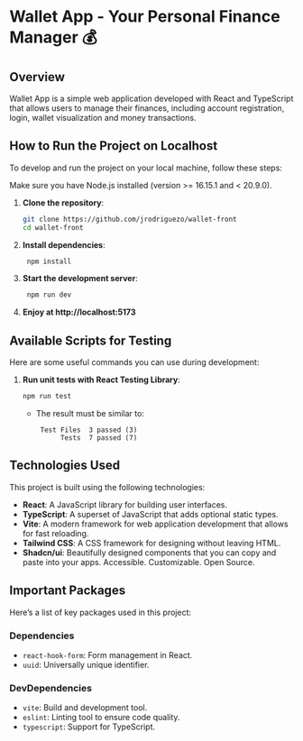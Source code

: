 # Wallet App - Your Personal Finance Manager 💰

## Overview

Wallet App is a simple web application developed with React and TypeScript that allows users to manage their finances, including account registration, login, wallet visualization and money transactions.

## How to Run the Project on Localhost

To develop and run the project on your local machine, follow these steps:

Make sure you have Node.js installed (version >= 16.15.1 and < 20.9.0).

1. **Clone the repository**:

   ```bash
   git clone https://github.com/jrodriguezo/wallet-front
   cd wallet-front
   ```
2. **Install dependencies**:

   ```bash
    npm install
   ```

3. **Start the development server**:

   ```bash
    npm run dev
   ```

4. **Enjoy at http://localhost:5173**

## Available Scripts for Testing
Here are some useful commands you can use during development:

1. **Run unit tests with React Testing Library**:

   ```bash
   npm run test
   ```
   - The result must be similar to:

      ```   
       Test Files  3 passed (3)
            Tests  7 passed (7)
      ```

## Technologies Used

This project is built using the following technologies:

- **React**: A JavaScript library for building user interfaces.
- **TypeScript**: A superset of JavaScript that adds optional static types.
- **Vite**: A modern framework for web application development that allows for fast reloading.
- **Tailwind CSS**: A CSS framework for designing without leaving HTML.
- **Shadcn/ui**: Beautifully designed components that you can copy and paste into your apps. Accessible. Customizable. Open Source.

## Important Packages

Here’s a list of key packages used in this project:

### Dependencies

- `react-hook-form`: Form management in React.
- `uuid`: Universally unique identifier.

### DevDependencies

- `vite`: Build and development tool.
- `eslint`: Linting tool to ensure code quality.
- `typescript`: Support for TypeScript.

